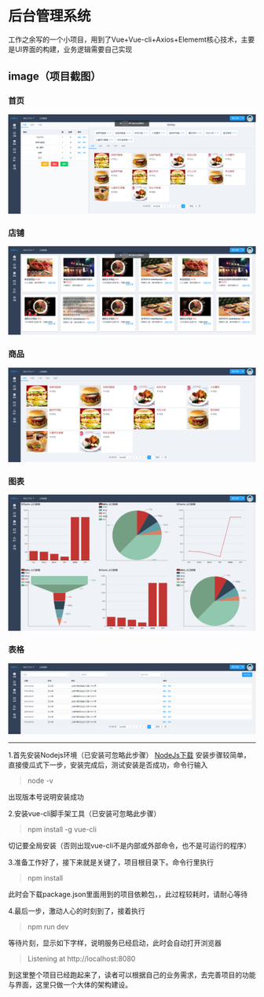 # 后台管理系统
工作之余写的一个小项目，用到了Vue+Vue-cli+Axios+Elememt核心技术，主要是UI界面的构建，业务逻辑需要自己实现

## image（项目截图）
### 首页
![首页](https://raw.githubusercontent.com/zt123123/code/master/my-pic-lib/pos-manage/index.png)
### 店铺
![店铺](https://raw.githubusercontent.com/zt123123/code/master/my-pic-lib/pos-manage/shop.png)
### 商品
![商品](https://raw.githubusercontent.com/zt123123/code/master/my-pic-lib/pos-manage/goods.png)
### 图表
![图表](https://raw.githubusercontent.com/zt123123/code/master/my-pic-lib/pos-manage/chart.png)
### 表格
![表格](https://raw.githubusercontent.com/zt123123/code/master/my-pic-lib/pos-manage/table.png)

***
1.首先安装Nodejs环境（已安装可忽略此步骤）
[NodeJs下载](https://nodejs.org/en/download/)
安装步骤较简单，直接傻瓜式下一步，安装完成后，测试安装是否成功，命令行输入
> node -v

出现版本号说明安装成功

2.安装vue-cli脚手架工具（已安装可忽略此步骤）
> npm install -g vue-cli

切记要全局安装（否则出现vue-cli不是内部或外部命令，也不是可运行的程序）

3.准备工作好了，接下来就是关键了，项目根目录下。命令行里执行
> npm install

此时会下载package.json里面用到的项目依赖包，，此过程较耗时，请耐心等待

4.最后一步，激动人心的时刻到了，接着执行
> npm run dev

等待片刻，显示如下字样，说明服务已经启动，此时会自动打开浏览器
> Listening at http://localhost:8080

到这里整个项目已经跑起来了，读者可以根据自己的业务需求，去完善项目的功能与界面，这里只做一个大体的架构建设。